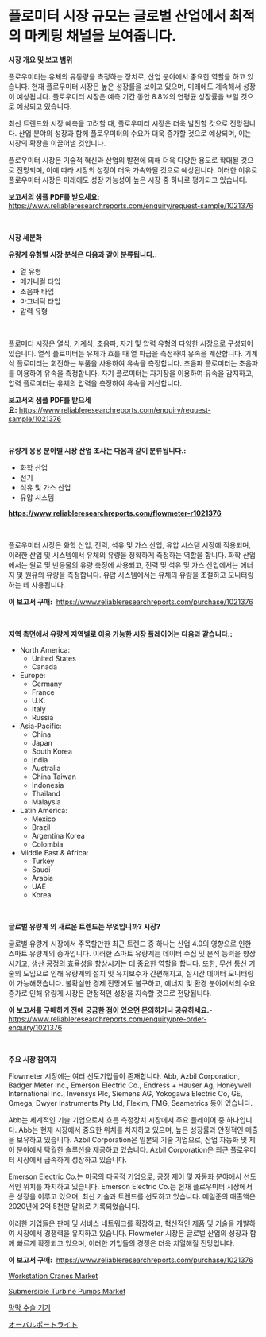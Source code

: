 <p><h1>플로미터 시장 규모는 글로벌 산업에서 최적의 마케팅 채널을 보여줍니다.</h1></p><p><strong>시장 개요 및 보고 범위</strong></p>
<p><p>플로우미터는 유체의 유동량을 측정하는 장치로, 산업 분야에서 중요한 역할을 하고 있습니다. 현재 플로우미터 시장은 높은 성장률을 보이고 있으며, 미래에도 계속해서 성장이 예상됩니다. 플로우미터 시장은 예측 기간 동안 8.8%의 연평균 성장률을 보일 것으로 예상되고 있습니다.</p><p>최신 트렌드와 시장 예측을 고려할 때, 플로우미터 시장은 더욱 발전할 것으로 전망됩니다. 산업 분야의 성장과 함께 플로우미터의 수요가 더욱 증가할 것으로 예상되며, 이는 시장의 확장을 이끌어낼 것입니다.</p><p>플로우미터 시장은 기술적 혁신과 산업의 발전에 의해 더욱 다양한 용도로 확대될 것으로 전망되며, 이에 따라 시장의 성장이 더욱 가속화될 것으로 예상됩니다. 이러한 이유로 플로우미터 시장은 미래에도 성장 가능성이 높은 시장 중 하나로 평가되고 있습니다.</p></p>
<p><strong>보고서의 샘플 PDF를 받으세요:</strong> <a href="https://www.reliableresearchreports.com/enquiry/request-sample/1021376">https://www.reliableresearchreports.com/enquiry/request-sample/1021376</a></p>
<p>&nbsp;</p>
<p><strong>시장 세분화</strong></p>
<p><strong>유량계 유형별 시장 분석은 다음과 같이 분류됩니다.:</strong></p>
<p><ul><li>열 유형</li><li>메카니컬 타입</li><li>초음파 타입</li><li>마그네틱 타입</li><li>압력 유형</li></ul></p>
<p>&nbsp;</p>
<p><p>플로메터 시장은 열식, 기계식, 초음파, 자기 및 압력 유형의 다양한 시장으로 구성되어 있습니다. 열식 플로미터는 유체가 흐를 때 열 파급을 측정하여 유속을 계산합니다. 기계식 플로미터는 회전하는 부품을 사용하여 유속을 측정합니다. 초음파 플로미터는 초음파를 이용하여 유속을 측정합니다. 자기 플로미터는 자기장을 이용하여 유속을 감지하고, 압력 플로미터는 유체의 압력을 측정하여 유속을 계산합니다.</p></p>
<p><strong>보고서의 샘플 PDF를 받으세요:</strong>&nbsp;<a href="https://www.reliableresearchreports.com/enquiry/request-sample/1021376">https://www.reliableresearchreports.com/enquiry/request-sample/1021376</a></p>
<p>&nbsp;</p>
<p><strong> 유량계 응용 분야별 시장 산업 조사는 다음과 같이 분류됩니다.:</strong></p>
<p><ul><li>화학 산업</li><li>전기</li><li>석유 및 가스 산업</li><li>유압 시스템</li></ul></p>
<p><strong><a href="https://www.reliableresearchreports.com/flowmeter-r1021376">https://www.reliableresearchreports.com/flowmeter-r1021376</a></strong></p>
<p>&nbsp;</p>
<p><p>플로우미터 시장은 화학 산업, 전력, 석유 및 가스 산업, 유압 시스템 시장에 적용되며, 이러한 산업 및 시스템에서 유체의 유량을 정확하게 측정하는 역할을 합니다. 화학 산업에서는 원료 및 반응물의 유량 측정에 사용되고, 전력 및 석유 및 가스 산업에서는 에너지 및 원유의 유량을 측정합니다. 유압 시스템에서는 유체의 유량을 조절하고 모니터링하는 데 사용됩니다.</p></p>
<p><strong>이 보고서 구매:</strong>&nbsp; <a href="https://www.reliableresearchreports.com/purchase/1021376">https://www.reliableresearchreports.com/purchase/1021376</a></p>
<p>&nbsp;</p>
<p><strong>지역 측면에서 유량계 지역별로 이용 가능한 시장 플레이어는 다음과 같습니다.:</strong></p>
<p><ul>
    <li>
        North America:
        <ul>
            <li>United States</li>
            <li>Canada</li>
        </ul>
    </li>
    <li>
        Europe:
        <ul>
            <li>Germany</li>
            <li>France</li>
            <li>U.K.</li>
            <li>Italy</li>
            <li>Russia</li>
        </ul>
    </li>
    <li>
        Asia-Pacific:
        <ul>
            <li>China</li>
            <li>Japan</li>
            <li>South Korea</li>
            <li>India</li>
            <li>Australia</li>
            <li>China Taiwan</li>
            <li>Indonesia</li>
            <li>Thailand</li>
            <li>Malaysia</li>
        </ul>
    </li>
    <li>
        Latin America:
        <ul>
            <li>Mexico</li>
            <li>Brazil</li>
            <li>Argentina Korea</li>
            <li>Colombia</li>
        </ul>
    </li>
    <li>
        Middle East & Africa:
        <ul>
            <li>Turkey</li>
            <li>Saudi</li>
            <li>Arabia</li>
            <li>UAE</li>
            <li>Korea</li>
        </ul>
    </li>
    </ul></p>
<p>&nbsp;</p>
<p><strong>글로벌 유량계 의 새로운 트렌드는 무엇입니까? 시장?</strong></p>
<p><p>글로벌 유량계 시장에서 주목할만한 최근 트렌드 중 하나는 산업 4.0의 영향으로 인한 스마트 유량계의 증가입니다. 이러한 스마트 유량계는 데이터 수집 및 분석 능력을 향상시키고, 생산 공정의 효율성을 향상시키는 데 중요한 역할을 합니다. 또한, 무선 통신 기술의 도입으로 인해 유량계의 설치 및 유지보수가 간편해지고, 실시간 데이터 모니터링이 가능해졌습니다. 불확실한 경제 전망에도 불구하고, 에너지 및 환경 분야에서의 수요 증가로 인해 유량계 시장은 안정적인 성장을 지속할 것으로 전망됩니다.</p></p>
<p><strong>이 보고서를 구매하기 전에 궁금한 점이 있으면 문의하거나 공유하세요.</strong>- <a href="https://www.reliableresearchreports.com/enquiry/pre-order-enquiry/1021376">https://www.reliableresearchreports.com/enquiry/pre-order-enquiry/1021376</a></p>
<p>&nbsp;</p>
<p><strong>주요 시장 참여자</strong></p>
<p><p>Flowmeter 시장에는 여러 선도기업들이 존재합니다. Abb, Azbil Corporation, Badger Meter Inc., Emerson Electric Co., Endress + Hauser Ag, Honeywell International Inc., Invensys Plc, Siemens AG, Yokogawa Electric Co, GE, Omega, Dwyer Instruments Pty Ltd, Flexim, FMG, Seametrics 등이 있습니다. </p><p>Abb는 세계적인 기술 기업으로서 흐름 측정장치 시장에서 주요 플레이어 중 하나입니다. Abb는 현재 시장에서 중요한 위치를 차지하고 있으며, 높은 성장률과 안정적인 매출을 보유하고 있습니다. Azbil Corporation은 일본의 기술 기업으로, 산업 자동화 및 제어 분야에서 탁월한 솔루션을 제공하고 있습니다. Azbil Corporation은 최근 플로우미터 시장에서 급속하게 성장하고 있습니다.</p><p>Emerson Electric Co.는 미국의 다국적 기업으로, 공정 제어 및 자동화 분야에서 선도적인 위치를 차지하고 있습니다. Emerson Electric Co.는 현재 플로우미터 시장에서 큰 성장을 이루고 있으며, 최신 기술과 트렌드를 선도하고 있습니다. 메일준의 매출액은 2020년에 2억 5천만 달러로 기록되었습니다.</p><p>이러한 기업들은 판매 및 서비스 네트워크를 확장하고, 혁신적인 제품 및 기술을 개발하여 시장에서 경쟁력을 유지하고 있습니다. Flowmeter 시장은 글로벌 산업의 성장과 함께 빠르게 확장되고 있으며, 이러한 기업들의 경쟁은 더욱 치열해질 전망입니다.</p></p>
<p><strong>이 보고서 구매:</strong>&nbsp;&nbsp;<a href="https://www.reliableresearchreports.com/purchase/1021376">https://www.reliableresearchreports.com/purchase/1021376</a></p>
<p><p><a href="https://github.com/kosella/Market-Research-Report-List-2/blob/main/workstation-cranes-market.md">Workstation Cranes Market</a></p><p><a href="https://github.com/nathandecarvalho/Market-Research-Report-List-2/blob/main/submersible-turbine-pumps-market.md">Submersible Turbine Pumps Market</a></p><p><a href="https://github.com/trmesnao7959541/Market-Research-Report-List-1/blob/main/651118130434.md">망막 수술 기기</a></p><p><a href="https://github.com/xnljig2898992/Market-Research-Report-List-1/blob/main/608936533138.md">オーバルポートライト</a></p></p>